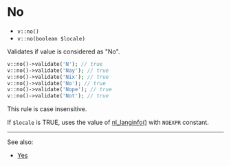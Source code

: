 # No

- `v::no()`
- `v::no(boolean $locale)`

Validates if value is considered as "No".

```php
v::no()->validate('N'); // true
v::no()->validate('Nay'); // true
v::no()->validate('Nix'); // true
v::no()->validate('No'); // true
v::no()->validate('Nope'); // true
v::no()->validate('Not'); // true
```

This rule is case insensitive.

If `$locale` is TRUE, uses the value of [nl_langinfo()](http://php.net/nl_langinfo) with `NOEXPR` constant.

***
See also:

  * [Yes](Yes.md)
